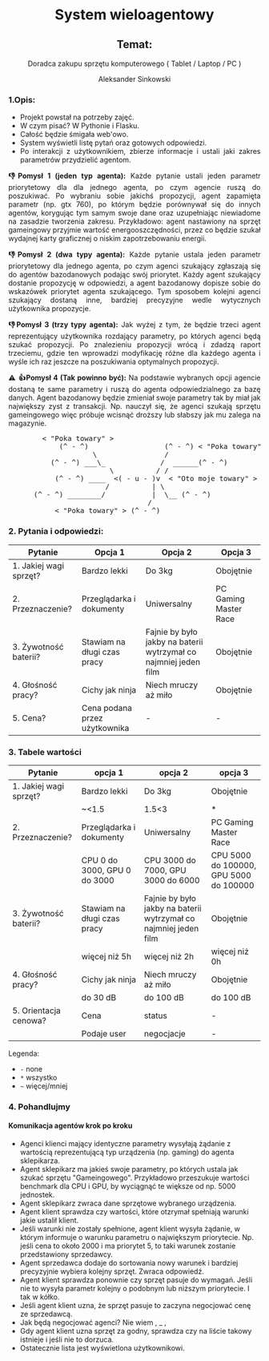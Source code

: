 <div align='center'>

# System wieloagentowy

## Temat:
Doradca zakupu sprzętu komputerowego ( Tablet / Laptop / PC )

Aleksander Sinkowski

<div align="justify">

### 1.Opis:
* Projekt powstał na potrzeby zajęć.
* W czym pisać? W Pythonie i Flasku.
* Całość będzie śmigała web'owo.
* System wyświetli listę pytań oraz gotowych odpowiedzi.
* Po interakcji z użytkownikiem, zbierze informacje i ustali jaki zakres parametrów przydzielić agentom.

__:-1:Pomysł 1 (jeden typ agenta):__ Każde pytanie ustali jeden parametr priorytetowy dla dla jednego agenta, po czym agencie ruszą do poszukiwać. Po wybraniu sobie jakichś propozycji, agent zapamięta parametr (np. gtx 760), po którym będzie porównywał się do innych agentów, korygując tym samym swoje dane oraz uzupełniając niewiadome na zasadzie tworzenia zakresu. Przykładowo: agent nastawiony na sprzęt gameingowy przyjmie wartość energooszczędności, przez co będzie szukał wydajnej karty graficznej o niskim zapotrzebowaniu energii.

__:-1:Pomysł 2 (dwa typy agenta):__ Każde pytanie ustala jeden parametr priorytetowy dla jednego agenta, po czym agenci szukający zgłaszają się do agentów bazodanowych podając swój priorytet. Każdy agent szukający dostanie propozycję w odpowiedzi, a agent bazodanowy dopisze sobie do wskazówek priorytet agenta szukającego. Tym sposobem kolejni agenci szukający dostaną inne, bardziej precyzyjne wedle wytycznych użytkownika propozycje.

__:-1:Pomysł 3 (trzy typy agenta):__ Jak wyżej z tym, że będzie trzeci agent reprezentujący użytkownika rozdający parametry, po których agenci będą szukać propozycji. Po znalezieniu propozycji wrócą i zdadzą raport trzeciemu, gdzie ten wprowadzi modyfikację różne dla każdego agenta i wyśle ich raz jeszcze na poszukiwania optymalnych propozycji.

:warning: __:+1:Pomysł 4 (Tak powinno być):__ Na podstawie wybranych opcji agencie dostaną te same parametry i ruszą do agenta odpowiedzialnego za bazę danych. Agent bazodanowy będzie zmieniał swoje parametry tak by miał jak największy zyst z transakcji. Np. nauczył się, że agenci szukają sprzętu gameingowego więc próbuje wcisnąć droższy lub słabszy jak mu zalega na magazynie.

<pre>
        < "Poka towary" >
            (^ - ^)                  (^ - ^) < "Poka towary" >
                    \                /
          (^ - ^) ___\_             /  ______(^ - ^)
                        \          / /
           (^ - ^) ____  <( - u - )v  < "Oto moje towary" >
                       /          | \
      (^ - ^) ________/           |  \__ (^ - ^)
                                 /                              
           < "Poka towary" > (^ - ^)
</pre>

<div align="left">

### 2. Pytania i odpowiedzi:
| Pytanie | Opcja 1 | Opcja 2 | Opcja 3|
| - | - | - | - |
| 1. Jakiej wagi sprzęt? | Bardzo lekki | Do 3kg | Obojętnie |
| 2. Przeznaczenie? | Przeglądarka i dokumenty | Uniwersalny | PC Gaming Master Race |
| 3. Żywotność baterii? | Stawiam na długi czas pracy | Fajnie by było jakby na baterii wytrzymał co najmniej jeden film | Obojętnie |
| 4. Głośność pracy? | Cichy jak ninja | Niech mruczy aż miło | Obojętnie |
| 5. Cena? | Cena podana przez użytkownika | - | - |

### 3. Tabele wartości
| Pytanie | opcja 1 | opcja 2 | opcja 3 |
| - | - | - | - |
| 1. Jakiej wagi sprzęt? | Bardzo lekki | Do 3kg | Obojętnie |
|  | ~<1.5 | 1.5<3 | * |
| 2. Przeznaczenie? | Przeglądarka i dokumenty | Uniwersalny | PC Gaming Master Race |
|  | CPU 0 do 3000, GPU 0 do 3000 | CPU 3000 do 7000, GPU 3000 do 6000 | CPU 5000 do 100000, GPU 5000 do 100000 |
| 3. Żywotność baterii? | Stawiam na długi czas pracy | Fajnie by było jakby na baterii wytrzymał co najmniej jeden film | Obojętnie |
|  | więcej niż 5h | więcej niż 2h | więcej niż 0h |
| 4. Głośność pracy? | Cichy jak ninja | Niech mruczy aż miło | Obojętnie |
|  | do 30 dB | do 100 dB | do 100 dB |
| 5. Orientacja cenowa? | Cena | status | - |
|  | Podaje user | negocjacje | - |

Legenda:
- `-` none
- `*` wszystko
- `~` więcej/mniej

### 4. Pohandlujmy
#### Komunikacja agentów krok po kroku
* Agenci klienci mający identyczne parametry wysyłają żądanie z wartością reprezentującą typ urządzenia (np. gaming) do agenta sklepikarza.
* Agent sklepikarz ma jakieś swoje parametry, po których ustala jak szukać sprzętu "Gameingowego". Przykładowo przeszukuje wartości benchmark dla CPU i GPU, by wyciągnąć te większe od np. 5000 jednostek.
* Agent sklepikarz zwraca dane sprzętowe wybranego urządzenia.
* Agent klient sprawdza czy wartości, które otzrymał spełniają warunki jakie ustalił klient.
* Jeśli warunki nie zostały spełnione, agent klient wysyła żądanie, w którym informuje o warunku parametru o największym priorytecie. Np. jeśli cena to około 2000 i ma priorytet 5, to taki warunek zostanie przedstawiony sprzedawcy.
* Agent sprzedawca dodaje do sortowania nowy warunek i bardziej precyzyjnie wybiera kolejny sprzęt. Zwraca odpowiedź.
* Agent klient sprawdza ponownie czy sprzęt pasuje do wymagań. Jeśli nie to wysyła parametr kolejny o podobnym lub niższym priorytecie. I tak w kółko.
* Jeśli agent klient uzna, że sprzęt pasuje to zaczyna negocjować cenę ze sprzedawcą.
* Jak będą negocjować agenci? Nie wiem , _ ,
* Gdy agent klient uzna sprzęt za godny, sprawdza czy na liście takowy istnieje i jeśli nie to dorzuca.
* Ostatecznie lista jest wyświetlona użytkownikowi.
